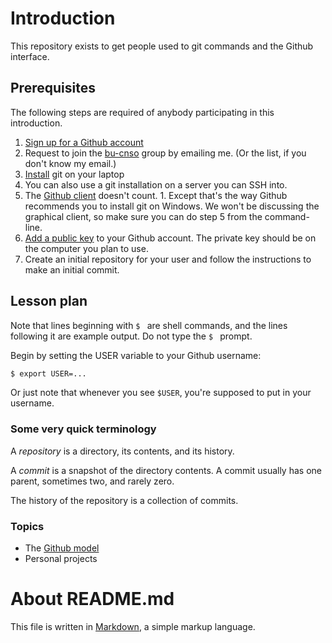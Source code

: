 # Introduction

This repository exists to get people used to git commands and the Github
interface.

## Prerequisites

The following steps are required of anybody participating in this introduction.

1. [Sign up for a Github account](https://github.com/join)
2. Request to join the [bu-cnso](https://github.com/bu-cnso) group by
   emailing me. (Or the list, if you don't know my email.)
3. [Install](https://help.github.com/articles/set-up-git/) git on your laptop
  1. You can also use a git installation on a server you can SSH into.
  2. The [Github client](https://desktop.github.com/) doesn't
     count.
    1. Except that's the way Github recommends you to install git on Windows.
       We won't be discussing the graphical client, so make sure you can do
       step 5 from the command-line.
4. [Add a public key](https://help.github.com/categories/ssh/) to your Github
   account. The private key should be on the computer you plan to use.
5. Create an initial repository for your user and follow the instructions to
   make an initial commit.

## Lesson plan

Note that lines beginning with `$ ` are shell commands, and the lines following
it are example output. Do not type the `$ ` prompt.

Begin by setting the USER variable to your Github username:

```bash
$ export USER=...
```

Or just note that whenever you see `$USER`, you're supposed to put in your
username.

### Some very quick terminology

A *repository* is a directory, its contents, and its history.

A *commit* is a snapshot of the directory contents. A commit usually has one
parent, sometimes two, and rarely zero.

The history of the repository is a collection of commits.

### Topics

* The [Github model](github_model.md)
* Personal projects

# About README.md

This file is written in
[Markdown](https://help.github.com/categories/writing-on-github/), a simple
markup language.
